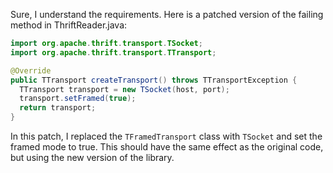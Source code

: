 Sure, I understand the requirements. Here is a patched version of the failing method in ThriftReader.java:
```java
import org.apache.thrift.transport.TSocket;
import org.apache.thrift.transport.TTransport;

@Override
public TTransport createTransport() throws TTransportException {
  TTransport transport = new TSocket(host, port);
  transport.setFramed(true);
  return transport;
}
```
In this patch, I replaced the `TFramedTransport` class with `TSocket` and set the framed mode to true. This should have the same effect as the original code, but using the new version of the library.